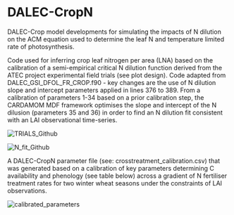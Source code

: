 # DALEC-CropN
DALEC-Crop model developments for simulating the impacts of N dilution on the ACM equation used to determine the leaf N and temperature limited rate of photosynthesis.

Code used for inferring crop leaf nitrogen per area (LNA) based on the calibration of a semi-empirical critical N dilution function derived from the ATEC project experimental field trials (see plot design). Code adapted from DALEC_GSI_DFOL_FR_CROP.f90 - key changes are the use of N dilution slope and intercept parameters applied in lines 376 to 389. From a calibration of parameters 1-34 based on a prior calibration step, the CARDAMOM MDF framework optimises the slope and intercept of the N dilusion (parameters 35 and 36) in order to find an N dilution fit consistent with an LAI observational time-series.

![TRIALS_Github](https://user-images.githubusercontent.com/43847496/97121237-9dd99800-1714-11eb-8e95-5672db870db2.png)

![N_fit_Github](https://user-images.githubusercontent.com/43847496/97122637-3d038d00-171f-11eb-96b7-2966736ecfe4.png)

A DALEC-CropN parameter file (see: crosstreatment_calibration.csv) that was generated based on a calibration of key parameters determining C availability and phenology (see table below) across a gradient of N fertiliser treatment rates for two winter wheat seasons under the constraints of LAI observations.

![calibrated_parameters](https://user-images.githubusercontent.com/43847496/97156962-5a604780-176f-11eb-8ada-18ce864c9ce0.png)
